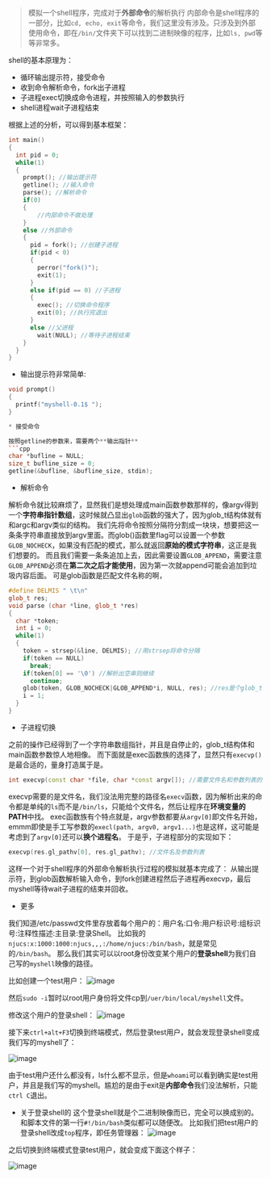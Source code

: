 > 模拟一个shell程序，完成对于**外部命令**的解析执行
> 内部命令是shell程序的一部分，比如`cd, echo, exit`等命令，我们这里没有涉及。只涉及到外部使用命令，即在`/bin/`文件夹下可以找到二进制映像的程序，比如`ls, pwd`等等非常多。


shell的基本原理为：
* 循环输出提示符，接受命令
* 收到命令解析命令，fork出子进程
* 子进程exec切换成命令进程，并按照输入的参数执行
* shell进程wait子进程结束

根据上述的分析，可以得到基本框架：
```cpp
int main()
{
  int pid = 0;
  while(1)
  {
    prompt(); //输出提示符
    getline(); //输入命令
    parse(); //解析命令
    if(0)
    {
        //内部命令不做处理
    }
    else //外部命令
    {
      pid = fork(); //创建子进程
      if(pid < 0)
      {
        perror("fork()");
        exit(1);
      }
      else if(pid == 0) //子进程
      {
        exec(); //切换命令程序
        exit(0); //执行完退出
      }
      else //父进程
        wait(NULL); //等待子进程结束
    }
  }
}
```
* 输出提示符非常简单:

```cpp
void prompt()
{
  printf("myshell-0.1$ ");
}

* 接受命令

按照getline的参数来，需要两个**输出指针**
```cpp
char *bufline = NULL;
size_t bufline_size = 0;
getline(&bufline, &bufline_size, stdin);
```

* 解析命令

解析命令就比较麻烦了，显然我们是想处理成main函数参数那样的，像argv得到一个**字符串指针数组**，这时候就凸显出`glob`函数的强大了，因为glob_t结构体就有和argc和argv类似的结构。
我们先将命令按照分隔符分割成一块块，想要把这一条条字符串直接放到argv里面。而glob()函数里flag可以设置一个参数`GLOB_NOCHECK`，如果没有匹配的模式，那么就返回**原始的模式字符串**，这正是我们想要的。
而且我们需要一条条追加上去，因此需要设置`GLOB_APPEND`，需要注意`GLOB_APPEND`必须在**第二次之后才能使用**，因为第一次就append可能会追加到垃圾内容后面。
可是glob函数是匹配文件名称的啊，
```cpp
#define DELMIS " \t\n"
glob_t res;
void parse (char *line, glob_t *res)
{
  char *token;
  int i = 0;
  while(1)
  {
    token = strsep(&line, DELMIS); //用strsep将命令分隔
    if(token == NULL)
      break;
    if(token[0] == '\0') //解析出空串则继续
      continue;
    glob(token, GLOB_NOCHECK|GLOB_APPEND*i, NULL, res); //res是个glob_t输出指针，第二次开始GLOB_APPEND生效
    i = 1;
  }
}
```

* 子进程切换

之前的操作已经得到了一个字符串数组指针，并且是自停止的，glob_t结构体和main函数参数惊人地相像。
而下面就是exec函数族的选择了，显然只有`execvp()`是最合适的，量身打造属于是。
```cpp
int execvp(const char *file, char *const argv[]); //需要文件名和参数列表的自停止的二级指针
```
execvp需要的是文件名，我们没法用完整的路径名`execv`函数，因为解析出来的命令都是单纯的`ls`而不是`/bin/ls`，只能给个文件名，然后让程序在**环境变量的PATH**中找。
exec函数族有个特点就是，argv参数都要从`argv[0]`即文件名开始，emmm即使是手工写参数的`execl(path, argv0, argv1...)`也是这样，这可能是考虑到了`argv[0]`还可以**换个进程名**。
于是乎，子进程部分的实现如下：
```cpp
execvp(res.gl_pathv[0], res.gl_pathv); //文件名及参数列表
```

这样一个对于shell程序的外部命令解析执行过程的模拟就基本完成了：
从输出提示符，到glob函数解析输入命令，到fork创建进程然后子进程再execvp，最后myshell等待wait子进程的结束并回收。

* 更多

我们知道/etc/passwd文件里存放着每个用户的：用户名:口令:用户标识号:组标识号:注释性描述:主目录:登录Shell。
比如我的`njucs:x:1000:1000:njucs,,,:/home/njucs:/bin/bash`，就是常见的`/bin/bash`。
那么我们其实可以以root身份改变某个用户的**登录shell**为我们自己写的`myshell`映像的路径。

比如创建一个test用户：
![image](https://user-images.githubusercontent.com/55400137/150355183-99438ae3-753e-4b67-aebe-bd24bd733e4a.png)

然后`sudo -i`暂时以root用户身份将文件cp到`/uer/bin/local/myshell`文件。

修改这个用户的登录shell：
![image](https://user-images.githubusercontent.com/55400137/150463448-fe0788b2-66f5-4f62-97c2-1bef21246f89.png)


接下来`ctrl+alt+F3`切换到终端模式，然后登录test用户，就会发现登录shell变成我们写的myshell了：

![image](https://user-images.githubusercontent.com/55400137/150463701-30cd235e-d901-4231-a543-fa5763e55281.png)

由于test用户还什么都没有，ls什么都不显示，但是`whoami`可以看到确实是test用户，并且是我们写的myshell。尴尬的是由于exit是**内部命令**我们没法解析，只能`ctrl C`退出。

* 关于登录shell的
这个登录shell就是个二进制映像而已，完全可以换成别的。和脚本文件的第一行`#!/bin/bash`类似都可以随便改。
比如我们把test用户的登录shell改成`top`程序，即任务管理器：
![image](https://user-images.githubusercontent.com/55400137/150463983-18c86197-0417-4029-9c48-3454e7c7b7fe.png)

之后切换到终端模式登录test用户，就会变成下面这个样子：

![image](https://user-images.githubusercontent.com/55400137/150464307-cd55c33b-dc6c-463a-bfac-efbf83171936.png)
